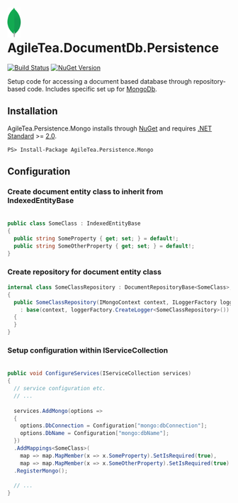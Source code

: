 # <img src="src/AgileTea.Persistence.Mongo/NugetIcon.png" alt="drawing" width="30"/> AgileTea.DocumentDb.Persistence

[![Build Status](https://agiletea.visualstudio.com/Agile%20Tea%20Document%20Db%20Persistence/_apis/build/status/agiletea.AgileTea.DocumentDb.Persistence?branchName=master)]()
[![NuGet Version](https://img.shields.io/nuget/v/AgileTea.Persistence.Mongo)](https://www.nuget.org/packages/AgileTea.Persistence.Mongo/)

Setup code for accessing  a document based database through repository-based code. Includes specific set up for [MongoDb][0].

## Installation

AgileTea.Persistence.Mongo installs through [NuGet][1] and requires [.NET Standard][2] >= [2.0][3].

```
PS> Install-Package AgileTea.Persistence.Mongo
```

## Configuration

### Create document entity class to inherit from **IndexedEntityBase**

```csharp

public class SomeClass : IndexedEntityBase
{
  public string SomeProperty { get; set; } = default!;
  public string SomeOtherProperty { get; set; } = default!;
}
```

### Create repository for document entity class
```csharp
internal class SomeClassRepository : DocumentRepositoryBase<SomeClass>, IRepository<SomeClass>
{
  public SomeClassRepository(IMongoContext context, ILoggerFactory loggerFactory)
    : base(context, loggerFactory.CreateLogger<SomeClassRepository>())
  {
  }
}
```
### Setup configuration within IServiceCollection

```csharp

public void ConfigureServices(IServiceCollection services)
{
  // service configuration etc.
  // ...
  
  services.AddMongo(options =>
  {
    options.DbConnection = Configuration["mongo:dbConnection"];
    options.DbName = Configuration["mongo:dbName"];
  })
  .AddMappings<SomeClass>(
    map => map.MapMember(x => x.SomeProperty).SetIsRequired(true),
    map => map.MapMember(x => x.SomeOtherProperty).SetIsRequired(true)
  .RegisterMongo();

  // ...
}
```


[0]: https://www.mongodb.com/
[1]: https://www.nuget.org/packages/AgileTea.Persistence.Mongo
[2]: https://docs.microsoft.com/en-us/dotnet/standard/net-standard
[3]: https://github.com/dotnet/standard/blob/master/docs/versions/netstandard2.0.md
